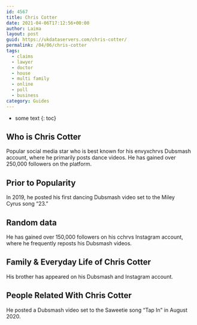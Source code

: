 ```yaml
---
id: 4567
title: Chris Cotter
date: 2021-04-06T17:12:56+00:00
author: Laima
layout: post
guid: https://ukdataservers.com/chris-cotter/
permalink: /04/06/chris-cotter
tags:
  - claims
  - lawyer
  - doctor
  - house
  - multi family
  - online
  - poll
  - business
category: Guides
---
```


* some text
{: toc}


## Who is Chris Cotter
                  
                  
                  
Popular social media star who is best known for his envyxchrvs Dubsmash account, where he primarily posts dance videos. He has gained over 250,000 followers on the platform. 
                  
              
            
              
            
                
                
                
## Prior to Popularity
                  
                  
                  
In 2019, he posted his first dancing Dubsmash video set to the Miley Cyrus song &#8220;23.&#8221;
                  
              
            
              
            
                
                
                
## Random data
                  
                  
                  
He has gained over 150,000 followers on his cchrvs Instagram account, where he frequently reposts his Dubsmash videos. 
                  
              
            
              
            
                
                
                
## Family & Everyday Life of Chris Cotter
                  
                  
                  
His brother has appeared on his Dubsmash and Instagram account. 
                  
              
            
              
            
                
                
                
## People Related With Chris Cotter
                  
                  
                  
He posted a Dubsmash video set to the Saweetie song &#8220;Tap In&#8221; in August 2020.
                  
              
            
              
            
                
              
            
              
              
            
            
              
            
          
          
          